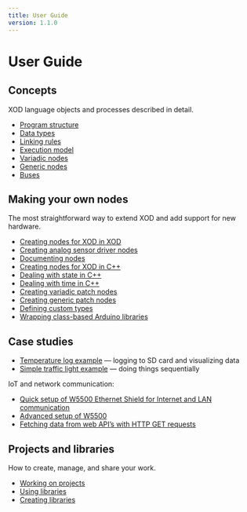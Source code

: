 ```yaml
---
title: User Guide
version: 1.1.0
---
```


# User Guide

## Concepts

XOD language objects and processes described in detail.

- [Program structure](./program-structure/)
- [Data types](./data-types/)
- [Linking rules](./linking-rules/)
- [Execution model](./execution-model/)
- [Variadic nodes](./variadics/)
- [Generic nodes](./generics/)
- [Buses](./buses/)

## Making your own nodes

The most straightforward way to extend XOD and add support for new hardware.

- [Creating nodes for XOD in XOD](./nodes-for-xod-in-xod/)
- [Creating analog sensor driver nodes](./analog-sensor-node/)
- [Documenting nodes](./documenting-nodes/)
- [Creating nodes for XOD in C++](./nodes-for-xod-in-cpp/)
- [Dealing with state in C++](./cpp-state/)
- [Dealing with time in C++](./cpp-time/)
- [Creating variadic patch nodes](./creating-variadics/)
- [Creating generic patch nodes](./creating-generics/)
- [Defining custom types](./custom-types/)
- [Wrapping class-based Arduino libraries](./wrapping-arduino-libraries/)

## Case studies

- [Temperature log example](./sd-log-example/) — logging to SD card and visualizing data
- [Simple traffic light example](./simple-traffic-light/) — doing things sequentially

IoT and network communication:

- [Quick setup of W5500 Ethernet Shield for Internet and LAN communication](./w5500-connect/)
- [Advanced setup of W5500](./w5500-advanced/)
- [Fetching data from web API’s with HTTP GET requests](./http-get/)

## Projects and libraries

How to create, manage, and share your work.

- [Working on projects](./projects/)
- [Using libraries](./using-libraries/)
- [Creating libraries](./creating-libraries/)
